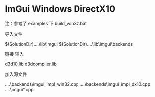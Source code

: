 # ImGui Windows DirectX10

注：参考了 examples 下 build_win32.bat

导入文件

$(SolutionDir)..\..\lib\imgui
$(SolutionDir)..\..\lib\imgui\backends

链接 输入

d3d10.lib
d3dcompiler.lib

加入源文件

..\..\backends\imgui_impl_win32.cpp ..\..\backends\imgui_impl_dx10.cpp ..\..\imgui*.cpp